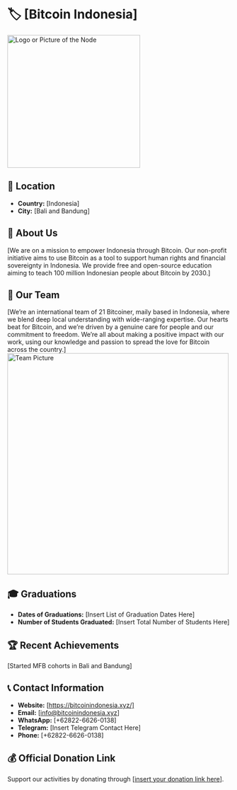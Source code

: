 # 🏷️ [Bitcoin Indonesia]
<img src="https://github.com/MyFirstBitcoin/Light-Node-Directory/blob/main/logo_placeholder.png" width="300" alt="Logo or Picture of the Node"> <!-- 1 picture maximum -->

## 📍 Location
- **Country:** [Indonesia]
- **City:** [Bali and Bandung]

## 📖 About Us
[We are on a mission to empower Indonesia through Bitcoin. Our non-profit initiative aims to use Bitcoin as a tool to support human rights and financial sovereignty in Indonesia. We provide free and open-source education aiming to teach 100 million Indonesian people about Bitcoin by 2030.]

## 👥 Our Team
[We’re an international team of 21 Bitcoiner, maily based in Indonesia, where we blend deep local understanding with wide-ranging expertise. Our hearts beat for Bitcoin, and we’re driven by a genuine care for people and our commitment to freedom. We’re all about making a positive impact with our work, using our knowledge and passion to spread the love for Bitcoin across the country.]
<img src="[https://github.com/MyFirstBitcoin/Light-Node-Directory/blob/main/team_placeholder.png](https://x.com/btchousebali/status/1823638331915452620/photo/1)" width="500" alt="Team Picture"> <!-- 1 picture maximum -->

## 🎓 Graduations
- **Dates of Graduations:** [Insert List of Graduation Dates Here]
- **Number of Students Graduated:** [Insert Total Number of Students Here]

## 🏆 Recent Achievements
[Started MFB cohorts in Bali and Bandung]

## 📞 Contact Information
- **Website:** [https://bitcoinindonesia.xyz/]
- **Email:** [info@bitcoinindonesia.xyz]
- **WhatsApp:** [+62822-6626-0138]
- **Telegram:** [Insert Telegram Contact Here]
- **Phone:** [+62822-6626-0138]

## 💰 Official Donation Link
Support our activities by donating through [[insert your donation link here](https://geyser.fund/project/bitcoinhousebali)].
